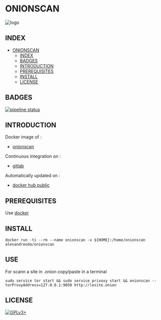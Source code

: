 # ONIONSCAN

![logo](https://assets.gitlab-static.net/uploads/-/system/project/avatar/12904463/urzL3TmF_400x400.jpg)

## INDEX

- [ONIONSCAN](#onionscan)
  - [INDEX](#index)
  - [BADGES](#badges)
  - [INTRODUCTION](#introduction)
  - [PREREQUISITES](#prerequisites)
  - [INSTALL](#install)
  - [LICENSE](#license)

## BADGES

[![pipeline status](https://gitlab.com/oda-alexandre/onionscan/badges/master/pipeline.svg)](https://gitlab.com/oda-alexandre/onionscan/commits/master)

## INTRODUCTION

Docker image of :

- [onionscan](https://onionscan.org/)

Continuous integration on :

- [gitlab](https://gitlab.com/oda-alexandre/onionscan/pipelines)

Automatically updated on :

- [docker hub public](https://hub.docker.com/r/alexandreoda/onionscan/)

## PREREQUISITES

Use [docker](https://www.docker.com)

## INSTALL

```docker run -ti --rm --name onionscan -v ${HOME}:/home/onionscan alexandreoda/onionscan```

## USE

For scann a site in .onion copy/paste  in  a terminal

```sudo service tor start && sudo service privoxy start && onionscan --torProxyAddress=127.0.0.1:9050 http://lesite.onion```

## LICENSE

[![GPLv3+](http://gplv3.fsf.org/gplv3-127x51.png)](https://gitlab.com/oda-alexandre/onionscan/blob/master/LICENSE)
